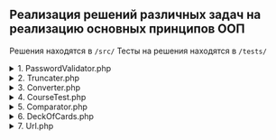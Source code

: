 ## Реализация решений различных задач на реализацию основных принципов ООП

Решения находятся в `/src/`
Тесты на решения находятся в `/tests/`

<details><summary>1. PasswordValidator.php</summary>
Реализуйте класс `PasswordValidator` ориентируясь на тесты.

Этот валидатор поддерживает следующие опции:

`minLength `(по-умолчанию 8) - минимальная длина пароля
`containNumbers` (по-умолчанию `false`) - требование содержать хотя бы одну цифру
Массив ошибок в ключах содержит название опции, а в значении текст указывающий на ошибку.
</details>

<details><summary>2. Truncater.php</summary>

Для работы с текстом в вебе бывает полезна функция `truncate()`, которая обрезает слишком длинный текст и ставит в конце, например, многоточие:

Реализуйте класс Truncater с единственным методом `truncate()`.
```php
<?php

const OPTIONS = [
    'separator' => '...',
    'length' => 200,
];
```
В классе уже присутствует конфигурация по умолчанию:
separator отвечает за символ(ы) добавляющиеся в конце, после обрезания строки, а `length` это длина до которой происходит сокращение. Если строка короче или равна этой опции, то никакого сокращения не происходит. Конфигурацию по умолчанию можно переопределить передав новую в конструктор (она мержится с тем что в классе), а также через передачу конфигурации вторым параметром в метод `truncate()`. Оба этих способа можно комбинировать.
</details>

<details><summary>3. Converter.php</summary>

Реализуйте функцию `toStd()`, которая принимает на вход ассоциативный массив и возвращает объект типа `stdClass` такой же структуры. Выполните задачу, проставляя ключи и значения вручную без использования преобразования типа.
Это задание можно решить простым преобразованием типа (в object), но это не спортивно).
</details>

<details><summary>4. CourseTest.php</summary>

Реализуйте тест CourseTest, проверяющий работоспособность метода getName() класса Course.
```php
<?php

namespace App;

class Course
{
    private $name;

    public function __construct($name)
    {
        $this->name = $name;
    }

    public function getName()
    {
        return $this->name;
    }
}
```
</details>

<details><summary>5. Comparator.php</summary>

Реализуйте функцию `compare($seq1, $seq2)`, которая сравнивает две строчки набранные в редакторе. Если они равны, то возвращает `true`, иначе - `false`. Особенность строчек в том они могут содержать символ `#`, соответствующий нажатию клавиши `Backspace`. Она означает, что нужно стереть предыдущий символ: `abd##a#` превращается в `a`.

```php
// 'ac' === 'ac'
compare('ab#c', 'ab#c'); // true

// '' === ''
compare('ab##', 'c#d#'); // true

// 'c' === 'b'
compare('a#c', 'b'); // false

// 'cd' === 'cd'
compare('#cd', 'cd'); // true
```
</details>

<details><summary>6. DeckOfCards.php</summary>
Реализуйте класс `DeckOfCards`, который описывает колоду карт и умеет её мешать.

Конструктор класса принимает на вход массив, в котором перечислены номиналы карт в единственном экземпляре, например, `[6, 7, 8, 9, 10, 'king']`.

Реализуйте публичный метод `getShuffled()`, с помощью которого можно получить полную колоду в виде отсортированного случайным образом массива.

```php
$deck = new DeckOfCards([2, 3]);
$deck->getShuffled(); // [2, 3, 3, 3, 2, 3, 2, 2]
$deck->getShuffled(); // [3, 3, 2, 2, 2, 3, 3, 2]
```
В "полной" колоде каждая карта встречается 4 раза — для простоты не учитываем масть.
</details>

<details><summary>7. Url.php</summary>

В данном упражнении вам предстоит реализовать класс `Url`, который позволяет извлекать из HTTP адреса, представленного строкой, его части.

Класс должен содержать конструктор и методы:

конструктор - принимает на вход HTTP адрес в виде строки.
`getScheme()` - возвращает протокол передачи данных (без двоеточия).
`getHostName()` - возвращает имя хоста.
`getQueryParams()` - возвращает параметры запроса в виде пар ключ-значение объекта.
`getQueryParam()` - получает значение параметра запроса по имени. Если параметр с переданным именем не существует, метод возвращает значение заданное вторым параметром (по умолчанию равно null).
`equals($url)` - принимает объект класса Url и возвращает результат сравнения с текущим объектом - true или false.

```php
use App\Url;

$url = new Url('http://yandex.ru:80?key=value&key2=value2');
$url->getScheme(); // 'http'
$url->getHostName(); // 'yandex.ru'
$url->getQueryParams();
// [
//     'key' => 'value',
//     'key2' => 'value2',
// ];
$url->getQueryParam('key'); // 'value'
// второй параметр - значение по умолчанию
$url->getQueryParam('key2', 'lala'); // 'value2'
$url->getQueryParam('new', 'ehu'); // 'ehu'
$url->getQueryParam('new'); // null
$url->equals(new Url('http://yandex.ru:80?key=value&key2=value2')); // true
$url->equals(new Url('http://yandex.ru:80?key=value')); // false
```
</details>

